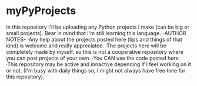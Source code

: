 # myPyProjects
In this repository I'll be uploading any Python projects I make (can be big or small projects). Bear in mind that I'm still learning this language.
-AUTHOR NOTES-
·Any help about the projects posted here (tips and things of that kind) is welcome and really appreciated.
·The projects here will be completely made by myself, so this is not a cooperative repository where you can post projects of your own.
·You CAN use the code posted here.
·This repository may be active and innactive depending if I feel working on it or not. (I'm busy with daily things so, I might not always have free time for this repository).
